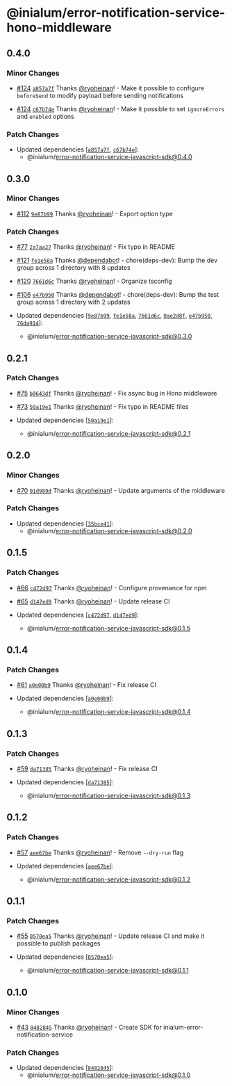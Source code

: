 # @inialum/error-notification-service-hono-middleware

## 0.4.0

### Minor Changes

- [#124](https://github.com/inialum/inialum-error-notification-service/pull/124) [`a857a7f`](https://github.com/inialum/inialum-error-notification-service/commit/a857a7f9347ac7e1820fc02aa811dd8d28f35b6e) Thanks [@ryoheinan](https://github.com/ryoheinan)! - Make it possible to configure `beforeSend` to modify payload before sending notifications

- [#124](https://github.com/inialum/inialum-error-notification-service/pull/124) [`c67b74e`](https://github.com/inialum/inialum-error-notification-service/commit/c67b74e91bc53bdf07c7e095ada0510183463023) Thanks [@ryoheinan](https://github.com/ryoheinan)! - Make it possible to set `ignoreErrors` and `enabled` options

### Patch Changes

- Updated dependencies [[`a857a7f`](https://github.com/inialum/inialum-error-notification-service/commit/a857a7f9347ac7e1820fc02aa811dd8d28f35b6e), [`c67b74e`](https://github.com/inialum/inialum-error-notification-service/commit/c67b74e91bc53bdf07c7e095ada0510183463023)]:
  - @inialum/error-notification-service-javascript-sdk@0.4.0

## 0.3.0

### Minor Changes

- [#112](https://github.com/inialum/inialum-error-notification-service/pull/112) [`9e87b99`](https://github.com/inialum/inialum-error-notification-service/commit/9e87b990525c942a437c7612fe36422effed189e) Thanks [@ryoheinan](https://github.com/ryoheinan)! - Export option type

### Patch Changes

- [#77](https://github.com/inialum/inialum-error-notification-service/pull/77) [`2a7aa27`](https://github.com/inialum/inialum-error-notification-service/commit/2a7aa27312e62bba445ab3d7854fb75e15b286e4) Thanks [@ryoheinan](https://github.com/ryoheinan)! - Fix typo in README

- [#121](https://github.com/inialum/inialum-error-notification-service/pull/121) [`fe1e58a`](https://github.com/inialum/inialum-error-notification-service/commit/fe1e58a75a26239be1abdb4910d0c93be9a0b139) Thanks [@dependabot](https://github.com/apps/dependabot)! - chore(deps-dev): Bump the dev group across 1 directory with 8 updates

- [#120](https://github.com/inialum/inialum-error-notification-service/pull/120) [`7661d6c`](https://github.com/inialum/inialum-error-notification-service/commit/7661d6c60a6a902bb821a3fe4add878d5a508bc1) Thanks [@ryoheinan](https://github.com/ryoheinan)! - Organize tsconfig

- [#106](https://github.com/inialum/inialum-error-notification-service/pull/106) [`e47b950`](https://github.com/inialum/inialum-error-notification-service/commit/e47b950dc025e096524cc03fd6bc11d895b63a95) Thanks [@dependabot](https://github.com/apps/dependabot)! - chore(deps-dev): Bump the test group across 1 directory with 2 updates

- Updated dependencies [[`9e87b99`](https://github.com/inialum/inialum-error-notification-service/commit/9e87b990525c942a437c7612fe36422effed189e), [`fe1e58a`](https://github.com/inialum/inialum-error-notification-service/commit/fe1e58a75a26239be1abdb4910d0c93be9a0b139), [`7661d6c`](https://github.com/inialum/inialum-error-notification-service/commit/7661d6c60a6a902bb821a3fe4add878d5a508bc1), [`0ae2d8f`](https://github.com/inialum/inialum-error-notification-service/commit/0ae2d8fb46b245244c19fd0758e73a8fc06da4ff), [`e47b950`](https://github.com/inialum/inialum-error-notification-service/commit/e47b950dc025e096524cc03fd6bc11d895b63a95), [`76da914`](https://github.com/inialum/inialum-error-notification-service/commit/76da914b91b1295d34fc6e2f30e147e920b31ad3)]:
  - @inialum/error-notification-service-javascript-sdk@0.3.0

## 0.2.1

### Patch Changes

- [#75](https://github.com/inialum/inialum-error-notification-service/pull/75) [`b0643df`](https://github.com/inialum/inialum-error-notification-service/commit/b0643dfce3e9f8c721f6e33b359ebc47743259f7) Thanks [@ryoheinan](https://github.com/ryoheinan)! - Fix async bug in Hono middleware

- [#73](https://github.com/inialum/inialum-error-notification-service/pull/73) [`50a19e1`](https://github.com/inialum/inialum-error-notification-service/commit/50a19e11daf8ccd5cac58a44f7a7a890ff8a8919) Thanks [@ryoheinan](https://github.com/ryoheinan)! - Fix typo in README files

- Updated dependencies [[`50a19e1`](https://github.com/inialum/inialum-error-notification-service/commit/50a19e11daf8ccd5cac58a44f7a7a890ff8a8919)]:
  - @inialum/error-notification-service-javascript-sdk@0.2.1

## 0.2.0

### Minor Changes

- [#70](https://github.com/inialum/inialum-error-notification-service/pull/70) [`01d989d`](https://github.com/inialum/inialum-error-notification-service/commit/01d989d1f7e4dad1d5cbd2a5a130169d4ba10220) Thanks [@ryoheinan](https://github.com/ryoheinan)! - Update arguments of the middleware

### Patch Changes

- Updated dependencies [[`35bce41`](https://github.com/inialum/inialum-error-notification-service/commit/35bce416268ba09943af417d20f9e6f999967441)]:
  - @inialum/error-notification-service-javascript-sdk@0.2.0

## 0.1.5

### Patch Changes

- [#66](https://github.com/inialum/inialum-error-notification-service/pull/66) [`c472d97`](https://github.com/inialum/inialum-error-notification-service/commit/c472d973471947d5165edc82a85923c544a595ae) Thanks [@ryoheinan](https://github.com/ryoheinan)! - Configure provenance for npm

- [#65](https://github.com/inialum/inialum-error-notification-service/pull/65) [`d147ed9`](https://github.com/inialum/inialum-error-notification-service/commit/d147ed9fd3267a85566658db3198205834c09c0e) Thanks [@ryoheinan](https://github.com/ryoheinan)! - Update release CI

- Updated dependencies [[`c472d97`](https://github.com/inialum/inialum-error-notification-service/commit/c472d973471947d5165edc82a85923c544a595ae), [`d147ed9`](https://github.com/inialum/inialum-error-notification-service/commit/d147ed9fd3267a85566658db3198205834c09c0e)]:
  - @inialum/error-notification-service-javascript-sdk@0.1.5

## 0.1.4

### Patch Changes

- [#61](https://github.com/inialum/inialum-error-notification-service/pull/61) [`a0e00b9`](https://github.com/inialum/inialum-error-notification-service/commit/a0e00b9b9adc6053ee98c781dbb6646815f82517) Thanks [@ryoheinan](https://github.com/ryoheinan)! - Fix release CI

- Updated dependencies [[`a0e00b9`](https://github.com/inialum/inialum-error-notification-service/commit/a0e00b9b9adc6053ee98c781dbb6646815f82517)]:
  - @inialum/error-notification-service-javascript-sdk@0.1.4

## 0.1.3

### Patch Changes

- [#59](https://github.com/inialum/inialum-error-notification-service/pull/59) [`da71385`](https://github.com/inialum/inialum-error-notification-service/commit/da71385358f6346278b277e56d0c677c5d2ac65b) Thanks [@ryoheinan](https://github.com/ryoheinan)! - Fix release CI

- Updated dependencies [[`da71385`](https://github.com/inialum/inialum-error-notification-service/commit/da71385358f6346278b277e56d0c677c5d2ac65b)]:
  - @inialum/error-notification-service-javascript-sdk@0.1.3

## 0.1.2

### Patch Changes

- [#57](https://github.com/inialum/inialum-error-notification-service/pull/57) [`aee67be`](https://github.com/inialum/inialum-error-notification-service/commit/aee67be9a168af3a63d42e8fc84b6578a1ce3d23) Thanks [@ryoheinan](https://github.com/ryoheinan)! - Remove `--dry-run` flag

- Updated dependencies [[`aee67be`](https://github.com/inialum/inialum-error-notification-service/commit/aee67be9a168af3a63d42e8fc84b6578a1ce3d23)]:
  - @inialum/error-notification-service-javascript-sdk@0.1.2

## 0.1.1

### Patch Changes

- [#55](https://github.com/inialum/inialum-error-notification-service/pull/55) [`0570ea5`](https://github.com/inialum/inialum-error-notification-service/commit/0570ea59f80a3464e5ea58dc86424323e191ba11) Thanks [@ryoheinan](https://github.com/ryoheinan)! - Update release CI and make it possible to publish packages

- Updated dependencies [[`0570ea5`](https://github.com/inialum/inialum-error-notification-service/commit/0570ea59f80a3464e5ea58dc86424323e191ba11)]:
  - @inialum/error-notification-service-javascript-sdk@0.1.1

## 0.1.0

### Minor Changes

- [#43](https://github.com/inialum/inialum-error-notification-service/pull/43) [`8482845`](https://github.com/inialum/inialum-error-notification-service/commit/8482845641a07f8c8aa29db96fa21cafb1677c8b) Thanks [@ryoheinan](https://github.com/ryoheinan)! - Create SDK for inialum-error-notification-service

### Patch Changes

- Updated dependencies [[`8482845`](https://github.com/inialum/inialum-error-notification-service/commit/8482845641a07f8c8aa29db96fa21cafb1677c8b)]:
  - @inialum/error-notification-service-javascript-sdk@0.1.0
